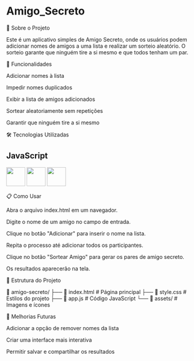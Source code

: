# Amigo_Secreto


📌 Sobre o Projeto

Este é um aplicativo simples de Amigo Secreto, onde os usuários podem adicionar nomes de amigos a uma lista e realizar um sorteio aleatório. O sorteio garante que ninguém tire a si mesmo e que todos tenham um par.

🚀 Funcionalidades

Adicionar nomes à lista

Impedir nomes duplicados

Exibir a lista de amigos adicionados

Sortear aleatoriamente sem repetições

Garantir que ninguém tire a si mesmo

🛠️ Tecnologias Utilizadas

## JavaScript
<img src="https://cdn.jsdelivr.net/gh/devicons/devicon/icons/javascript/javascript-original.svg" width="50">
<img src="https://cdn.jsdelivr.net/gh/devicons/devicon/icons/css3/css3-original.svg" width="50">
<img src="https://cdn.jsdelivr.net/gh/devicons/devicon/icons/html5/html5-original.svg" width="50">

📋 Como Usar

Abra o arquivo index.html em um navegador.

Digite o nome de um amigo no campo de entrada.

Clique no botão "Adicionar" para inserir o nome na lista.

Repita o processo até adicionar todos os participantes.

Clique no botão "Sortear Amigo" para gerar os pares de amigo secreto.

Os resultados aparecerão na tela.

📂 Estrutura do Projeto

📁 amigo-secreto/
├── 📄 index.html  # Página principal
├── 📄 style.css   # Estilos do projeto
├── 📄 app.js      # Código JavaScript
└── 📁 assets/     # Imagens e ícones

🎯 Melhorias Futuras

Adicionar a opção de remover nomes da lista

Criar uma interface mais interativa

Permitir salvar e compartilhar os resultados
